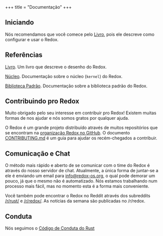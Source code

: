 +++
title = "Documentação"
+++

## Iniciando

Nós recomendamos que você comece pelo [Livro](https://doc.redox-os.org/book/), pois ele descreve como configurar e usar o Redox.

## Referências

[Livro](https://doc.redox-os.org/book/). Um livro que descreve o desenho do Redox.

[Núcleo](https://doc.redox-os.org/kernel/kernel/). Documentação sobre o núcleo (`kernel`) do Redox.

[Biblioteca Padrão](https://doc.redox-os.org/std/std/). Documentação sobre a biblioteca padrão do Redox.

## Contribuindo pro Redox

Muito obrigado pelo seu interesse em contribuir pro Redox!
Existem muitas formas de nos ajudar e nós somos gratos por qualquer ajuda.

O Redox é um grande projeto distribuído através de muitos repositórios que se encontram na
[organização Redox no GitHub](https://github.com/redox-os). O documento [CONTRIBUTING.md](https://github.com/redox-os/redox/blob/master/CONTRIBUTING.md)
é um guia para ajudar os recém-chegados a contribuir.

## Comunicação e Chat

O método mais rápido e aberto de se comunicar com o time do Redox é através do nosso servidor de chat. Atualmente, a única forma de juntar-se a ele é enviando um email para [info@redox-os.org](mailto:info@redox-os.org), o qual pode demorar um pouco, já que o mesmo não é automatizado. Nós estamos trabalhando num processo mais fácil, mas no momento esta é a forma mais conveniente.

Você também pode encontrar o Redox no Reddit através dos subreddits [/r/rust/](https://www.reddit.com/r/rust) e [/r/redox/](https://www.reddit.com/r/redox). As notícias da semana são publicadas no /r/redox.

## Conduta

Nós seguimos o [Código de Conduta do Rust](https://www.rust-lang.org/conduct.html)
